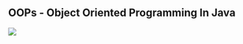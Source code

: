 ## OOPs - Object Oriented Programming In Java

<img align="center" src="https://github.com/Atharvkote/DSA-Source-Codes/Assests/OOPs.jpeg">
